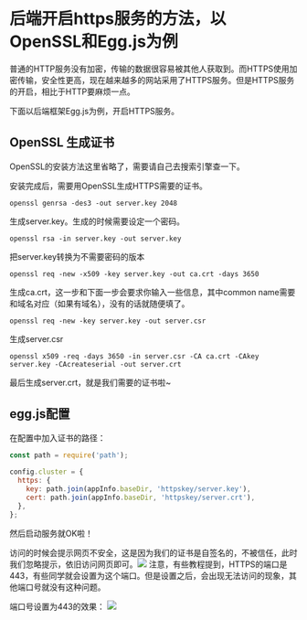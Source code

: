 # 后端开启https服务的方法，以OpenSSL和Egg.js为例

普通的HTTP服务没有加密，传输的数据很容易被其他人获取到。而HTTPS使用加密传输，安全性更高，现在越来越多的网站采用了HTTPS服务。但是HTTPS服务的开启，相比于HTTP要麻烦一点。

下面以后端框架Egg.js为例，开启HTTPS服务。

## OpenSSL 生成证书
OpenSSL的安装方法这里省略了，需要请自己去搜索引擎查一下。

安装完成后，需要用OpenSSL生成HTTPS需要的证书。

```shell
openssl genrsa -des3 -out server.key 2048
```
生成server.key。生成的时候需要设定一个密码。
```shell
openssl rsa -in server.key -out server.key
```
把server.key转换为不需要密码的版本
```shell
openssl req -new -x509 -key server.key -out ca.crt -days 3650
```
生成ca.crt，这一步和下面一步会要求你输入一些信息，其中common name需要和域名对应（如果有域名），没有的话就随便填了。
```shell
openssl req -new -key server.key -out server.csr
```
生成server.csr
```shell
openssl x509 -req -days 3650 -in server.csr -CA ca.crt -CAkey server.key -CAcreateserial -out server.crt
```
最后生成server.crt，就是我们需要的证书啦~

## egg.js配置
在配置中加入证书的路径：
```js
const path = require('path');
  
config.cluster = {
  https: {
    key: path.join(appInfo.baseDir, 'httpskey/server.key'),
    cert: path.join(appInfo.baseDir, 'httpskey/server.crt'),
  },
};
```
然后启动服务就OK啦！

访问的时候会提示网页不安全，这是因为我们的证书是自签名的，不被信任，此时我们忽略提示，依旧访问网页即可。
​​![](/2021/https-1.png)
注意，有些教程提到，HTTPS的端口是443，有些同学就会设置为这个端口。但是设置之后，会出现无法访问的现象，其他端口号就没有这种问题。

端口号设置为443的效果：
​​![](/2021/https-2.png)
